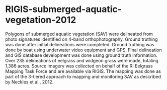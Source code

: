 # RIGIS-submerged-aquatic-vegetation-2012
Polygons of submerged aquatic vegetation (SAV) were delineated from photo signatures identified on 4-band orthophotography. Ground truthing was done after initial delineations were completed. Ground truthing was done by boat using underwater video equipment and GPS. Final delineation and GIS database development was done using ground truth information. Over 235 delineations of eelgrass and widgeon grass were made, totaling 1,386 acres. Source imagery was collected on behalf of the RI Eelgrass Mapping Task Force and are available via RIGIS.  The mapping was done as part of the 3-tiered approach to mapping and monitoring SAV as described by Neckles et al., 2012.
